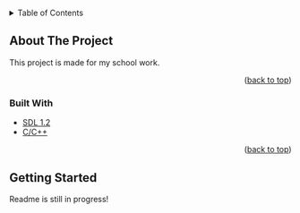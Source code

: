 <div id="top"></div>




<!-- PROJECT LOGO -->
<br />


<!-- TABLE OF CONTENTS -->
<details>
  <summary>Table of Contents</summary>
  <ol>
    <li>
      <a href="#about-the-project">About The Project</a>
      <ul>
        <li><a href="#built-with">Built With</a></li>
      </ul>
    </li>
    <li>
      <a href="#getting-started">Getting Started</a>
  </ol>
</details>



<!-- ABOUT THE PROJECT -->
## About The Project

This project is made for my school work.


<p align="right">(<a href="#top">back to top</a>)</p>



### Built With

* [SDL 1.2](https://www.libsdl.org/)
* [C/C++](https://code.visualstudio.com/docs/cpp/config-mingw)

<p align="right">(<a href="#top">back to top</a>)</p>



<!-- GETTING STARTED -->
## Getting Started

Readme is still in progress!


